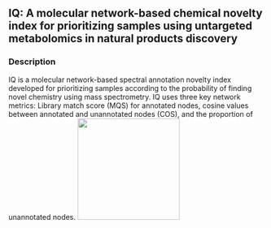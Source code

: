 ## IQ: A molecular network-based chemical novelty index for prioritizing samples using untargeted metabolomics in natural products discovery

### Description

IQ is a molecular network-based spectral annotation novelty index developed for prioritizing samples according to the probability of finding novel chemistry using mass spectrometry. IQ uses three key network metrics: Library match score (MQS) for annotated nodes, cosine values between annotated and unannotated nodes (COS), and the proportion of unannotated nodes.
<img src="https://github.com/user-attachments/assets/6d4af1e1-c53a-4c21-b337-3b0e0636477f" width="200">
